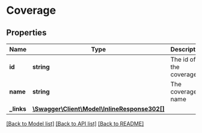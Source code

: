 # Coverage

## Properties
Name | Type | Description | Notes
------------ | ------------- | ------------- | -------------
**id** | **string** | The id of the coverage | [optional] 
**name** | **string** | The coverage name | [optional] 
**_links** | [**\Swagger\Client\Model\InlineResponse302[]**](InlineResponse302.md) |  | [optional] 

[[Back to Model list]](../README.md#documentation-for-models) [[Back to API list]](../README.md#documentation-for-api-endpoints) [[Back to README]](../README.md)


